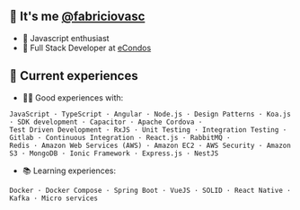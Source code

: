 ## 🫡 It's me [@fabriciovasc](https://www.linkedin.com/in/fabriciovasc/)
- 🧠 Javascript enthusiast
- :office: Full Stack Developer at [eCondos](https://econdos.com.br)

## 🚀 Current experiences
- 👨‍💻 Good experiences with:
```
JavaScript · TypeScript · Angular · Node.js · Design Patterns · Koa.js · SDK development · Capacitor · Apache Cordova ·
Test Driven Development · RxJS · Unit Testing · Integration Testing · Gitlab · Continuous Integration · React.js · RabbitMQ ·
Redis · Amazon Web Services (AWS) · Amazon EC2 · AWS Security · Amazon S3 · MongoDB · Ionic Framework · Express.js · NestJS
```
- 📚 Learning experiences:
```
Docker · Docker Compose · Spring Boot · VueJS · SOLID · React Native · Kafka · Micro services
```
